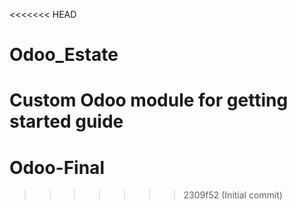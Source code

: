 <<<<<<< HEAD
# Odoo_Estate
Custom Odoo module for getting started guide
=======
# Odoo-Final
>>>>>>> 2309f52 (Initial commit)
